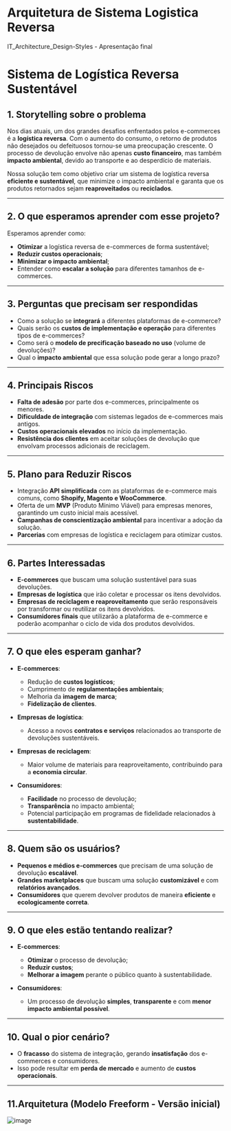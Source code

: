 # Arquitetura de Sistema Logistica Reversa
 IT_Architecture_Design-Styles - Apresentação final

# Sistema de Logística Reversa Sustentável

## 1. Storytelling sobre o problema 

Nos dias atuais, um dos grandes desafios enfrentados pelos e-commerces é a **logística reversa**. Com o aumento do consumo, o retorno de produtos não desejados ou defeituosos tornou-se uma preocupação crescente. O processo de devolução envolve não apenas **custo financeiro**, mas também **impacto ambiental**, devido ao transporte e ao desperdício de materiais.

Nossa solução tem como objetivo criar um sistema de logística reversa **eficiente e sustentável**, que minimize o impacto ambiental e garanta que os produtos retornados sejam **reaproveitados** ou **reciclados**.

---

## 2. O que esperamos aprender com esse projeto?

Esperamos aprender como:
- **Otimizar** a logística reversa de e-commerces de forma sustentável;
- **Reduzir custos operacionais**;
- **Minimizar o impacto ambiental**;
- Entender como **escalar a solução** para diferentes tamanhos de e-commerces.

---

## 3. Perguntas que precisam ser respondidas

- Como a solução se **integrará** a diferentes plataformas de e-commerce?
- Quais serão os **custos de implementação e operação** para diferentes tipos de e-commerces?
- Como será o **modelo de precificação baseado no uso** (volume de devoluções)?
- Qual o **impacto ambiental** que essa solução pode gerar a longo prazo?

---

## 4. Principais Riscos

- **Falta de adesão** por parte dos e-commerces, principalmente os menores.
- **Dificuldade de integração** com sistemas legados de e-commerces mais antigos.
- **Custos operacionais elevados** no início da implementação.
- **Resistência dos clientes** em aceitar soluções de devolução que envolvam processos adicionais de reciclagem.

---

## 5. Plano para Reduzir Riscos

- Integração **API simplificada** com as plataformas de e-commerce mais comuns, como **Shopify, Magento e WooCommerce**.
- Oferta de um **MVP** (Produto Mínimo Viável) para empresas menores, garantindo um custo inicial mais acessível.
- **Campanhas de conscientização ambiental** para incentivar a adoção da solução.
- **Parcerias** com empresas de logística e reciclagem para otimizar custos.

---

## 6. Partes Interessadas

- **E-commerces** que buscam uma solução sustentável para suas devoluções.
- **Empresas de logística** que irão coletar e processar os itens devolvidos.
- **Empresas de reciclagem e reaproveitamento** que serão responsáveis por transformar ou reutilizar os itens devolvidos.
- **Consumidores finais** que utilizarão a plataforma de e-commerce e poderão acompanhar o ciclo de vida dos produtos devolvidos.

---

## 7. O que eles esperam ganhar?

- **E-commerces**: 
  - Redução de **custos logísticos**;
  - Cumprimento de **regulamentações ambientais**;
  - Melhoria da **imagem de marca**;
  - **Fidelização de clientes**.
  
- **Empresas de logística**: 
  - Acesso a novos **contratos e serviços** relacionados ao transporte de devoluções sustentáveis.
  
- **Empresas de reciclagem**: 
  - Maior volume de materiais para reaproveitamento, contribuindo para a **economia circular**.
  
- **Consumidores**: 
  - **Facilidade** no processo de devolução;
  - **Transparência** no impacto ambiental;
  - Potencial participação em programas de fidelidade relacionados à **sustentabilidade**.

---

## 8. Quem são os usuários?

- **Pequenos e médios e-commerces** que precisam de uma solução de devolução **escalável**.
- **Grandes marketplaces** que buscam uma solução **customizável** e com **relatórios avançados**.
- **Consumidores** que querem devolver produtos de maneira **eficiente** e **ecologicamente correta**.

---

## 9. O que eles estão tentando realizar?

- **E-commerces**: 
  - **Otimizar** o processo de devolução;
  - **Reduzir custos**;
  - **Melhorar a imagem** perante o público quanto à sustentabilidade.
  
- **Consumidores**: 
  - Um processo de devolução **simples**, **transparente** e com **menor impacto ambiental possível**.

---

## 10. Qual o pior cenário?

- O **fracasso** do sistema de integração, gerando **insatisfação** dos e-commerces e consumidores.
- Isso pode resultar em **perda de mercado** e aumento de **custos operacionais**.

---

## 11.Arquitetura (Modelo Freeform - Versão inicial)

![image](https://github.com/user-attachments/assets/ad037ffa-5a0a-4576-a870-37db150c8545)


